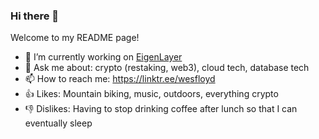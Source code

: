 ### Hi there 👋

Welcome to my README page!  

- 🔭 I’m currently working on [EigenLayer](https://www.eigenlayer.xyz/)
- 💬 Ask me about: crypto (restaking, web3), cloud tech, database tech
- 📫 How to reach me: https://linktr.ee/wesfloyd
- 👍 Likes: Mountain biking, music, outdoors, everything crypto
- 👎 Dislikes: Having to stop drinking coffee after lunch so that I can eventually sleep



